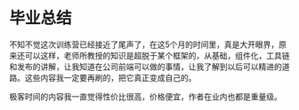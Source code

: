 # 毕业总结

不知不觉这次训练营已经接近了尾声了，在这5个月的时间里，真是大开眼界，原来还可以这样，老师所教授的知识是超脱于某个框架的，从基础，组件化，工具链和发布的讲解，让我知道在公司前端可以做的事情，让我了解到以后可以精进的道路。这些内容我一定要再刷的，把它真正变成自己的。

极客时间的内容我一直觉得性价比很高，价格便宜，作者在业内也都是重量级。